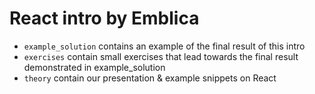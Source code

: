 # React intro by Emblica

* `example_solution` contains an example of the final result of this intro
* `exercises` contain small exercises that lead towards the final result demonstrated in example_solution
* `theory` contain our presentation & example snippets on React

